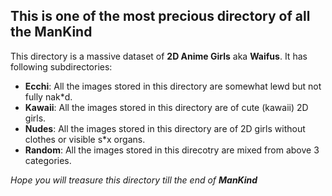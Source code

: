 ## This is one of the most precious directory of all the **ManKind**

This directory is a massive dataset of **2D Anime Girls** aka **Waifus**. It has following subdirectories:
- **Ecchi**: All the images stored in this directory are somewhat lewd but not fully nak*d.
- **Kawaii**: All the images stored in this directory are of cute (kawaii) 2D girls.
- **Nudes**: All the images stored in this directory are of 2D girls without clothes or visible s*x organs.
- **Random**: All the images stored in this direcotry are mixed from above 3 categories.

*Hope you will treasure this directory till the end of **ManKind***

